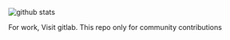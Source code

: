 ![github stats](https://github-readme-stats.vercel.app/api?username=alimurtadho)

For work, Visit gitlab. This repo only for community contributions
